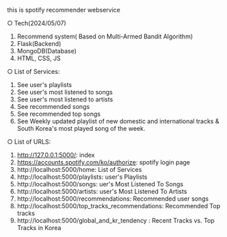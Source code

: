 this is spotify recommender webservice

○  Tech(2024/05/07)

1. Recommend system( Based on Multi-Armed Bandit Algorithm)
2. Flask(Backend)
3. MongoDB(Database)
4. HTML, CSS, JS 


○  List of Services:
1. See user's playlists
2. See user's most listened to songs
3. See user's  most listened to artists
4. See recommended songs
5. See recommended top songs
6. See Weekly updated playlist of new domestic and international tracks & South Korea's most played song of the week.


○  List of URLS:

1. http://127.0.0.1:5000/: index
2. https://accounts.spotify.com/ko/authorize: spotify login page
3. http://localhost:5000/home: List of Services
4. http://localhost:5000/playlists: user's Playlists
5. http://localhost:5000/songs: uer's Most Listened To Songs
6. http://localhost:5000/artists: user's Most Listened To Artists
7. http://localhost:5000/recommendations: Recommended user songs
8. http://localhost:5000/top_tracks_recommendations: Recommended Top tracks
9. http://localhost:5000/global_and_kr_tendency : Recent Tracks vs. Top Tracks in Korea










